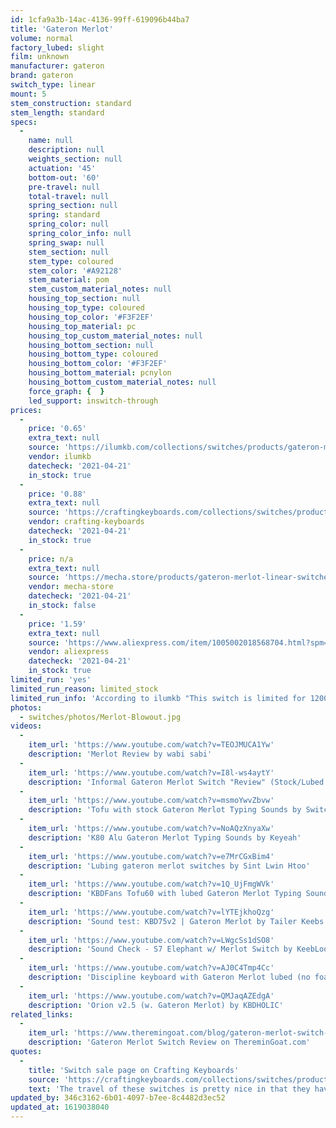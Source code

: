 ```yaml
---
id: 1cfa9a3b-14ac-4136-99ff-619096b44ba7
title: 'Gateron Merlot'
volume: normal
factory_lubed: slight
film: unknown
manufacturer: gateron
brand: gateron
switch_type: linear
mount: 5
stem_construction: standard
stem_length: standard
specs:
  -
    name: null
    description: null
    weights_section: null
    actuation: '45'
    bottom-out: '60'
    pre-travel: null
    total-travel: null
    spring_section: null
    spring: standard
    spring_color: null
    spring_color_info: null
    spring_swap: null
    stem_section: null
    stem_type: coloured
    stem_color: '#A92128'
    stem_material: pom
    stem_custom_material_notes: null
    housing_top_section: null
    housing_top_type: coloured
    housing_top_color: '#F3F2EF'
    housing_top_material: pc
    housing_top_custom_material_notes: null
    housing_bottom_section: null
    housing_bottom_type: coloured
    housing_bottom_color: '#F3F2EF'
    housing_bottom_material: pcnylon
    housing_bottom_custom_material_notes: null
    force_graph: {  }
    led_support: inswitch-through
prices:
  -
    price: '0.65'
    extra_text: null
    source: 'https://ilumkb.com/collections/switches/products/gateron-merlot-switch'
    vendor: ilumkb
    datecheck: '2021-04-21'
    in_stock: true
  -
    price: '0.88'
    extra_text: null
    source: 'https://craftingkeyboards.com/collections/switches/products/gateron-merlot-switches'
    vendor: crafting-keyboards
    datecheck: '2021-04-21'
    in_stock: true
  -
    price: n/a
    extra_text: null
    source: 'https://mecha.store/products/gateron-merlot-linear-switches?_pos=1&_sid=2b52f6c6a&_ss=r'
    vendor: mecha-store
    datecheck: '2021-04-21'
    in_stock: false
  -
    price: '1.59'
    extra_text: null
    source: 'https://www.aliexpress.com/item/1005002018568704.html?spm=a2g0o.productlist.0.0.34093510tIniy3&algo_pvid=8708cfec-c897-4ef8-a806-641bb4b5fa62&algo_expid=8708cfec-c897-4ef8-a806-641bb4b5fa62-0&btsid=2100bdca16190375248043315e3d86&ws_ab_test=searchweb0_0,searchweb201602_,searchweb201603_'
    vendor: aliexpress
    datecheck: '2021-04-21'
    in_stock: true
limited_run: 'yes'
limited_run_reason: limited_stock
limited_run_info: 'According to ilumkb "This switch is limited for 12000 pieces and it won''t be restocked."'
photos:
  - switches/photos/Merlot-Blowout.jpg
videos:
  -
    item_url: 'https://www.youtube.com/watch?v=TEOJMUCA1Yw'
    description: 'Merlot Review by wabi sabi'
  -
    item_url: 'https://www.youtube.com/watch?v=I8l-ws4aytY'
    description: 'Informal Gateron Merlot Switch "Review" (Stock/Lubed vs. Other Gateron Reds) by Toufusoup'
  -
    item_url: 'https://www.youtube.com/watch?v=msmoYwvZbvw'
    description: 'Tofu with stock Gateron Merlot Typing Sounds by Switch Sounds'
  -
    item_url: 'https://www.youtube.com/watch?v=NoAQzXnyaXw'
    description: 'K80 Alu Gateron Merlot Typing Sounds by Keyeah'
  -
    item_url: 'https://www.youtube.com/watch?v=e7MrCGxBim4'
    description: 'Lubing gateron merlot switches by Sint Lwin Htoo'
  -
    item_url: 'https://www.youtube.com/watch?v=1Q_UjFmgWVk'
    description: 'KBDFans Tofu60 with lubed Gateron Merlot Typing Sounds ASMR by Canary RAM'
  -
    item_url: 'https://www.youtube.com/watch?v=lYTEjkhoQzg'
    description: 'Sound test: KBD75v2 | Gateron Merlot by Tailer Keebs'
  -
    item_url: 'https://www.youtube.com/watch?v=LWgcSs1dSO8'
    description: 'Sound Check - S7 Elephant w/ Merlot Switch by KeebLook'
  -
    item_url: 'https://www.youtube.com/watch?v=AJ0C4Tmp4Cc'
    description: 'Discipline keyboard with Gateron Merlot lubed (no foam) by Thức Nguyễn Quang'
  -
    item_url: 'https://www.youtube.com/watch?v=QMJaqAZEdgA'
    description: 'Orion v2.5 (w. Gateron Merlot) by KBDHOLIC'
related_links:
  -
    item_url: 'https://www.theremingoat.com/blog/gateron-merlot-switch-review'
    description: 'Gateron Merlot Switch Review on ThereminGoat.com'
quotes:
  -
    title: 'Switch sale page on Crafting Keyboards'
    source: 'https://craftingkeyboards.com/collections/switches/products/gateron-merlot-switches'
    text: 'The travel of these switches is pretty nice in that they have a consistent feel throughout the spring with no pre-travel or areas of differing in actuation weight.'
updated_by: 346c3162-6b01-4097-b7ee-8c4482d3ec52
updated_at: 1619038040
---
```

